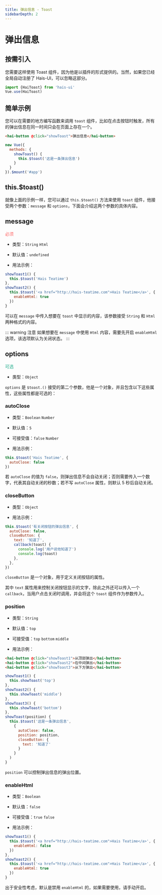 ```yaml
---
title: 弹出信息 - Toast
sidebarDepth: 2
---
```


# 弹出信息

## 按需引入

您需要这样使用 Toast 组件，因为他是以插件的形式提供的。当然，如果您已经全局自动注册了 Hais-UI，可以忽略这部分。

```js
import {HaiToast} from 'hais-ui'
Vue.use(HaiToast)
```

## 简单示例

您可以在需要的地方编写函数来调用 `toast` 组件，比如在点击按钮时触发，所有的弹出信息在同一时间只会在页面上存在一个。

<ClientOnly>
<toast-demo-1></toast-demo-1>
</ClientOnly>

```html
<hai-button @click="showToast">弹出信息</hai-button>
```

```js
new Vue({
  methods: {
    showToast() {
      this.$toast('这是一条弹出信息')
    }
  }
}).$mount('#app')
```




## this.$toast()

就像上面的示例一样，您可以通过 `this.$toast()` 方法来使用 `toast` 组件，他接受两个参数：`message` 和 `options`，下面会介绍这两个参数的具体内容。

## message
<font color=#ff6464>必须</font>

- 类型：`String` `Html`

- 默认值：`undefined`

- 用法示例：

<ClientOnly>
<toast-demo-2></toast-demo-2>
</ClientOnly>

```js
showToast1() {
  this.$toast('Hais Teatime')
},
showToast2() {
  this.$toast('<a href="http://hais-teatime.com">Hais Teatime</a>', {
    enableHtml: true
  })
}
```

可以在 `message` 中传入想要在 `toast` 中显示的内容，该参数接受 `String` 和 `Html` 两种格式的内容。

::: warning 注意
如果想要在 `message` 中使用 `Html` 内容，需要先开启 `enableHtml` 选项，该选项默认为关闭状态。
:::




## options
<font color=#1fab89>可选</font>

- 类型：`Object`

`options` 是 `$toast.()` 接受的第二个参数，他是一个对象，并且包含以下这些属性，这些属性都是可选的：




### autoClose

- 类型：`Boolean` `Number`

- 默认值：`5`

- 可接受值：`false` `Number`

- 用法示例：

```js
this.$toast('Hais Teatime', {
  autoClose: false
})
```

若 `autoClose` 的值为 `false`，则弹出信息不会自动关闭；否则需要传入一个数字，代表其自动关闭的秒数；若不写 `autoClose` 属性，则默认 5 秒后自动关闭。




### closeButton

- 类型：`Object`

- 用法示例：

<ClientOnly>
<toast-demo-3></toast-demo-3>
</ClientOnly>

```js
this.$toast('有关闭按钮的弹出信息', {
  autoClose: false,
  closeButton: {
    text: '知道了',
    callback(toast) {
      console.log('用户说他知道了')
      console.log(toast)
    },
  },
})
```

`closeButton` 是一个对象，用于定义关闭按钮的属性。

其中 `text` 属性用来控制关闭按钮显示的文字，除此之外还可以传入一个 `callback`，当用户点击关闭时调用，并会将这个 `toast` 组件作为参数传入。




### position

- 类型：`String`

- 默认值：`top`

- 可接受值：`top` `bottom` `middle`

- 用法示例：

<ClientOnly>
<toast-demo-4></toast-demo-4>
</ClientOnly>

```html
<hai-button @click="showToast1">从顶部弹出</hai-button>
<hai-button @click="showToast2">在中间弹出</hai-button>
<hai-button @click="showToast3">从下方弹出</hai-button>
```

```js
showToast1() {
  this.showToast('top')
},
showToast2() {
  this.showToast('middle')
},
showToast3() {
  this.showToast('bottom')
},
showToast(position) {
  this.$toast('这是一条弹出信息',
    {
      autoClose: false,
      position: position,
      closeButton: {
        text: '知道了'
      }
    }
  )
}
```

`position` 可以控制弹出信息的弹出位置。



### enableHtml

- 类型：`Boolean`

- 默认值：`false`

- 可接受值：`true` `false`

- 用法示例：

<ClientOnly>
<toast-demo-5></toast-demo-5>
</ClientOnly>

```js
showToast1() {
  this.$toast('<a href="http://hais-teatime.com">Hais Teatime</a>', {
    enableHtml: false
  })
},
showToast2() {
  this.$toast('<a href="http://hais-teatime.com">Hais Teatime</a>', {
    enableHtml: true
  })
}
```

出于安全性考虑，默认是禁用 `enableHtml` 的，如果需要使用，请手动开启。